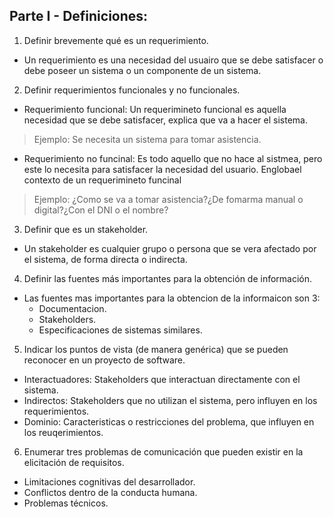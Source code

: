 ## Parte I - Definiciones:

1) Definir brevemente qué es un requerimiento.
* Un requerimiento es una necesidad del usuairo que se debe satisfacer o debe poseer un sistema o un componente de un sistema.

2) Definir requerimientos funcionales y no funcionales.
* Requerimiento funcional: Un requerimineto funcional es aquella necesidad que se debe satisfacer, explica que va a hacer el sistema.
> Ejemplo: Se necesita un sistema para tomar asistencia.
* Requerimiento no funcinal: Es todo aquello que no hace al sistmea, pero este lo necesita para satisfacer la necesidad del usuario. Englobael contexto de un requerimineto funcinal
> Ejemplo: ¿Como se va a tomar asistencia?¿De fomarma manual o digital?¿Con el DNI o el nombre?

3) Definir que es un stakeholder.
* Un stakeholder es cualquier grupo o persona que se vera afectado por el sistema, de forma directa o indirecta.

4) Definir las fuentes más importantes para la obtención de información.
* Las fuentes mas importantes para la obtencion de la informaicon son 3:
  * Documentacion.
  * Stakeholders.
  * Especificaciones de sistemas similares.

5) Indicar los puntos de vista (de manera genérica) que se pueden reconocer en un proyecto de software.
* Interactuadores: Stakeholders que interactuan directamente con el sistema.
* Indirectos: Stakeholders que no utilizan el sistema, pero influyen en los requerimientos.
* Dominio: Caracteristicas o restricciones del problema, que influyen en los reuqerimientos.

6) Enumerar tres problemas de comunicación que pueden existir en la elicitación de requisitos.
* Limitaciones cognitivas del desarrollador.
* Conflictos dentro de la conducta humana. 
* Problemas técnicos.
